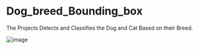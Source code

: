 # Dog_breed_Bounding_box
The Projects Detects and Classifies the Dog and Cat Based on their Breed.



![image](https://user-images.githubusercontent.com/48132861/125553637-88fd73ca-f7ea-4e6c-ac43-95de92c768f9.png)


